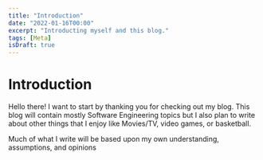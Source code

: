 ```yaml
---
title: "Introduction"
date: "2022-01-16T00:00"
excerpt: "Introducting myself and this blog."
tags: [Meta]
isDraft: true
---
```


<!-- markdownlint-disable MD025 -->
# Introduction
<!-- markdownlint-enable MD025 -->

Hello there! I want to start by thanking you for checking out my blog.
This blog will contain mostly Software Engineering topics
but I also plan to write about other things that I enjoy like Movies/TV, video games, or basketball.

Much of what I write will be based upon my own understanding, assumptions, and opinions
